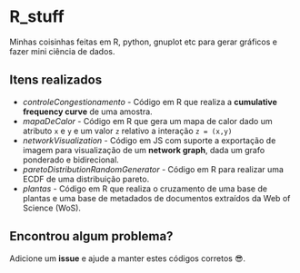 # R_stuff

Minhas coisinhas feitas em R, python, gnuplot etc para gerar gráficos e fazer mini ciência de dados.

## Itens realizados

- *controleCongestionamento* - Código em R que realiza a **cumulative frequency curve** de uma amostra.
- *mapaDeCalor* - Código em R que gera um mapa de calor dado um atributo `x` e `y` e um valor `z` relativo a interação `z = (x,y)`
- *networkVisualization* - Código em JS com suporte a exportação de imagem para visualização de um **network graph**, dada um grafo ponderado e bidirecional.
- *paretoDistributionRandomGenerator* - Código em R para realizar uma ECDF de uma distribuição pareto.
- *plantas* - Código em R que realiza o cruzamento de uma base de plantas e uma base de metadados de documentos extraídos da Web of Science (WoS).

## Encontrou algum problema?

Adicione um **issue** e ajude a manter estes códigos corretos :sunglasses:. 
